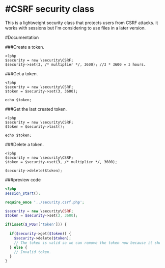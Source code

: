 #CSRF security class
============

This is a lightweight security class that protects users from CSRF attacks. it works with sessions but I'm considering to use files in a later version.

#Documentation

###Create a token.
```
<?php
$security = new \security\CSRF;
$security->set(3, /* multiplier */, 3600); //3 * 3600 = 3 hours.
```

###Get a token.
```
<?php
$security = new \security\CSRF;
$token = $security->set(3, 3600);

echo $token;
```


###Get the last created token.
```
<?php
$security = new \security\CSRF;
$token = $security->last();

echo $token;
```


###Delete a token.
```
<?php
$security = new \security\CSRF;
$token = $security->set(3, /* multiplier */, 3600);

$security->delete($token);
```


###preview code
```php
<?php
session_start();

require_once '../security.csrf.php';

$security = new \security\CSRF;
$token = $security->set(3, 3600);

if(isset($_POST['token'])) {
  
  if($security->get($token)) {
    $security->delete($token);
    // The token is valid so we can remove the token now because it shouldn't be used again.
  } else {
    // Invalid token.
  }
}
```